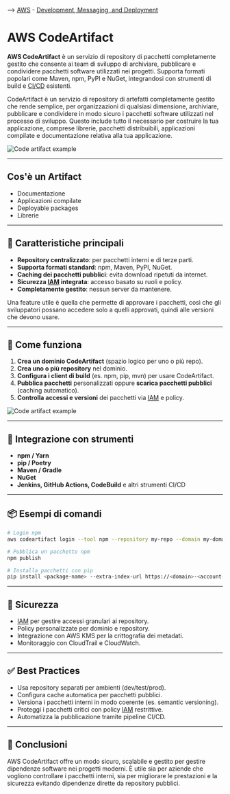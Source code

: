 --> [AWS](/00-Intro/AWS.md)  -  [Development, Messaging, and Deployment](/05-Development-Messaging-Deploying/Development-Messaging-and-Deployment.md)
# AWS CodeArtifact

**AWS CodeArtifact** è un servizio di repository di pacchetti completamente gestito che consente ai team di sviluppo di archiviare, pubblicare e condividere pacchetti software utilizzati nei progetti. Supporta formati popolari come Maven, npm, PyPI e NuGet, integrandosi con strumenti di build e [CI/CD](/05-Development-Messaging-Deploying/CI-e-CD.md) esistenti.

CodeArtifact è un servizio di repository di artefatti completamente gestito che rende semplice, per organizzazioni di qualsiasi dimensione, archiviare, pubblicare e condividere in modo sicuro i pacchetti software utilizzati nel processo di sviluppo. Questo include tutto il necessario per costruire la tua applicazione, comprese librerie, pacchetti distribuibili, applicazioni compilate e documentazione relativa alla tua applicazione.

![Code artifact example](codeartifact-simple.png)

---

## Cos'è un Artifact

- Documentazione  
- Applicazioni compilate  
- Deployable packages  
- Librerie  

---

## 🧩 Caratteristiche principali

- **Repository centralizzato**: per pacchetti interni e di terze parti.
- **Supporta formati standard**: npm, Maven, PyPI, NuGet.
- **Caching dei pacchetti pubblici**: evita download ripetuti da internet.
- **Sicurezza [IAM](/09-Sicurezza-Compliance-Governance/Sicurezza/AWS-IAM.md) integrata**: accesso basato su ruoli e policy.
- **Completamente gestito**: nessun server da mantenere.

Una feature utile è quella che permette di approvare i pacchetti, così che gli sviluppatori possano accedere solo a quelli approvati, quindi alle versioni che devono usare.

---

## 🚀 Come funziona

1. **Crea un dominio CodeArtifact** (spazio logico per uno o più repo).
2. **Crea uno o più repository** nel dominio.
3. **Configura i client di build** (es. npm, pip, mvn) per usare CodeArtifact.
4. **Pubblica pacchetti** personalizzati oppure **scarica pacchetti pubblici** (caching automatico).
5. **Controlla accessi e versioni** dei pacchetti via [IAM](/09-Sicurezza-Compliance-Governance/Sicurezza/AWS-IAM.md) e policy.

![Code artifact example](code-artifact.png)

---

## 🔄 Integrazione con strumenti

- **npm / Yarn**
- **pip / Poetry**
- **Maven / Gradle**
- **NuGet**
- **Jenkins, GitHub Actions, CodeBuild** e altri strumenti CI/CD

---

## 📦 Esempi di comandi

```bash
# Login npm
aws codeartifact login --tool npm --repository my-repo --domain my-domain --domain-owner <account-id>

# Pubblica un pacchetto npm
npm publish

# Installa pacchetti con pip
pip install <package-name> --extra-index-url https://<domain>-<account-id>.d.codeartifact.<region>.amazonaws.com/pypi/<repo>/simple/
```

---

## 🔐 Sicurezza

- [IAM](/09-Sicurezza-Compliance-Governance/Sicurezza/AWS-IAM.md) per gestire accessi granulari ai repository.
- Policy personalizzate per dominio e repository.
- Integrazione con AWS KMS per la crittografia dei metadati.
- Monitoraggio con CloudTrail e CloudWatch.

---

## ✅ Best Practices

- Usa repository separati per ambienti (dev/test/prod).
- Configura cache automatica per pacchetti pubblici.
- Versiona i pacchetti interni in modo coerente (es. semantic versioning).
- Proteggi i pacchetti critici con policy [IAM](/09-Sicurezza-Compliance-Governance/Sicurezza/AWS-IAM.md) restrittive.
- Automatizza la pubblicazione tramite pipeline CI/CD.

---

## 📌 Conclusioni

AWS CodeArtifact offre un modo sicuro, scalabile e gestito per gestire dipendenze software nei progetti moderni. È utile sia per aziende che vogliono controllare i pacchetti interni, sia per migliorare le prestazioni e la sicurezza evitando dipendenze dirette da repository pubblici.
